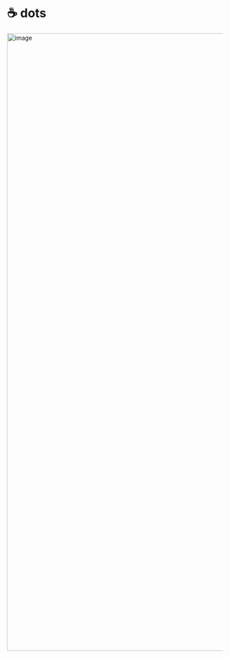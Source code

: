 # ☕ dots

<img width="2560" height="1440" alt="image" src="https://github.com/user-attachments/assets/469e1785-5238-41b2-9b94-f2557ef10563" />
